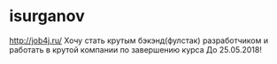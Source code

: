 # isurganov
http://job4j.ru/
Хочу стать крутым бэкэнд(фулстак) разработчиком и работать в крутой компании по завершению курса
До 25.05.2018!
